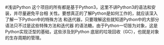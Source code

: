 #浅谈Python
这个项目的所有都是基于Python3，这里不讲Python3的语法和安装，并尽量避免平台相
关性。要想真正的了解Python是如何工作的，就应该深入了解一下Python中的特殊方法
和迭代器，只要理解这些就知道Python中的大部分语法只不过是这些特殊方法和迭代器
的语法糖。由于Python一切皆为对象，这是Python实现泛型的基础，这些涉及到Python
底层的垃圾回收（GC），也就是对象的生存周期的管理。
